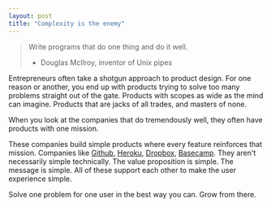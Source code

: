 ```yaml
---
layout: post
title: "Complexity is the enemy"
---
```


> Write programs that do one thing and do it well.<br/>
> - Douglas McIlroy, inventor of Unix pipes

Entrepreneurs often take a shotgun approach to product design.  For one reason or another, you end up with products trying to solve too many problems straight out of the gate. Products with scopes as wide as the mind can imagine. Products that are jacks of all trades, and masters of none.

When you look at the companies that do tremendously well, they often have products with one mission.

These companies build simple products where every feature reinforces that mission. Companies like [Github](http://github.com), [Heroku](http://heroku.com), [Dropbox](http://dropbox.com), [Basecamp](http://basecamphq.com). They aren't necessarily simple technically. The value proposition is simple. The message is simple. All of these support each other to make the user experience simple.

Solve one problem for one user in the best way you can. Grow from there.
